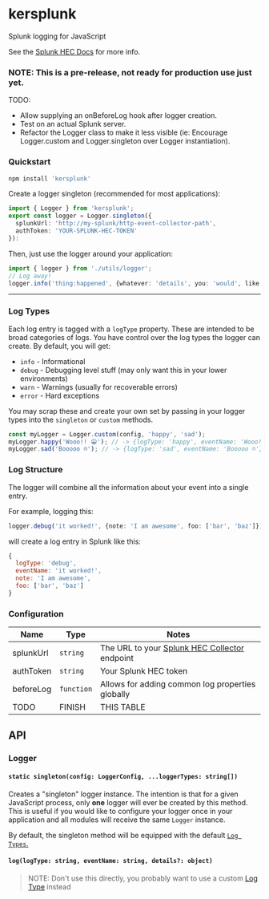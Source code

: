 # kersplunk
Splunk logging for JavaScript

See the [Splunk HEC Docs](https://docs.splunk.com/Documentation/Splunk/latest/Data/UsetheHTTPEventCollector) for more info.

### NOTE: This is a pre-release, not ready for production use just yet.

TODO:
 * Allow supplying an onBeforeLog hook after logger creation.
 * Test on an actual Splunk server.
 * Refactor the Logger class to make it less visible (ie: Encourage Logger.custom and Logger.singleton over Logger instantiation).

### Quickstart

```sh
npm install 'kersplunk'
```

Create a logger singleton (recommended for most applications):
```typescript
import { Logger } from 'kersplunk';
export const logger = Logger.singleton({
  splunkUrl: 'http://my-splunk/http-event-collector-path',
  authToken: 'YOUR-SPLUNK-HEC-TOKEN'
}):
```


Then, just use the logger around your application:
```typescript
import { logger } from './utils/logger';
// Log away!
logger.info('thing:happened', {whatever: 'details', you: 'would', like: { to: 'add'}});
```

---

### Log Types

Each log entry is tagged with a `logType` property. These are intended to be broad categories of logs. You have control over the log types the logger can create. By default, you will get:
* `info` - Informational
* `debug` - Debugging level stuff (may only want this in your lower environments)
* `warn` - Warnings (usually for recoverable errors)
* `error` - Hard exceptions

You may scrap these and create your own set by passing in your logger types into the `singleton` or `custom` methods.
```typescript
const myLogger = Logger.custom(config, 'happy', 'sad');
myLogger.happy('Wooo!! 😀'); // -> {logType: 'happy', eventName: 'Wooo!! 😀'}
myLogger.sad('Booooo ☹️'); // -> {logType: 'sad', eventName: 'Booooo ☹️'}
```
### Log Structure
The logger will combine all the information about your event into a single entry.

For example, logging this:

```typescript
logger.debug('it worked!', {note: 'I am awesome', foo: ['bar', 'baz']});
```

will create a log entry in Splunk like this:
```javascript
{
  logType: 'debug',
  eventName: 'it worked!',
  note: 'I am awesome',
  foo: ['bar', 'baz']
}
```

### Configuration
| Name | Type | Notes |
|--|--|--|
| splunkUrl | `string`  | The URL to your [Splunk HEC Collector](https://docs.splunk.com/Documentation/Splunk/latest/Data/UsetheHTTPEventCollector) endpoint |
| authToken | `string` | Your Splunk HEC token |
| beforeLog | `function` | Allows for adding common log properties globally |
|TODO| FINISH| THIS TABLE|

## API

### Logger

#### `static singleton(config: LoggerConfig, ...loggerTypes: string[])`
Creates a "singleton" logger instance. The intention is that for a given JavaScript process, only **one** logger will ever be created by this method. This is useful if you would like to configure your logger once in your application and all modules will receive the same `Logger` instance.

By default, the singleton method will be equipped with the default [`Log Types`.](#log-types)

#### `log(logType: string, eventName: string, details?: object)`
> NOTE:  Don't use this directly, you probably want to use a custom [Log Type](#log-types) instead


